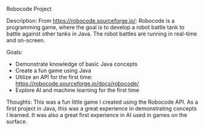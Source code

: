 Robocode Project

Description:
  From https://robocode.sourceforge.io/: 
    Robocode is a programming game, where the goal is to develop a robot battle tank to battle against other tanks in Java. The robot battles are running in real-time and on-screen.

Goals:
- Demonstrate knowledge of basic Java concepts
- Create a fun game using Java
- Utilize an API for the first time: https://robocode.sourceforge.io/docs/robocode/
- Explore AI and machine learning for the first time

Thoughts:
This was a fun little game I created using the Robocode API. As a first project in Java, this was a great experience in demonstrating concepts I learned. It was also a great first experience in AI used in games on the surface.
